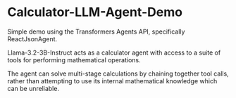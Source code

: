 # Calculator-LLM-Agent-Demo

Simple demo using the Transformers Agents API, specifically ReactJsonAgent.

Llama-3.2-3B-Instruct acts as a calculator agent with access to a suite of tools for performing mathematical operations.

The agent can solve multi-stage calculations by chaining together tool calls, rather than attempting to use its internal mathematical knowledge which can be unreliable.
